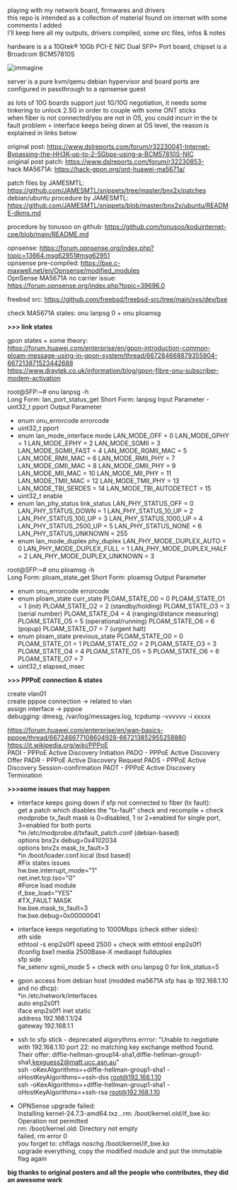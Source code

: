playing with my network board, firmwares and drivers  
this repo is intended as a collection of material found on internet with some comments I added  
I'll keep here all my outputs, drivers compiled, some src files, infos & notes  
  
hardware is a a 10Gtek® 10Gb PCI-E NIC Dual SFP+ Port board, chipset is a Broadcom BCM57810S  
  
![immagine](https://github.com/user-attachments/assets/a4325746-ef76-478f-abaf-d6eac02da406)  
  
server is a pure kvm/qemu debian hypervisor and board ports are configured in passthrough to a opnsense guest  
  
as lots of 10G boards support just 1G/10G negotiation, it needs some tinkering to unlock 2.5G in order to couple with some ONT sticks  
when fiber is not connected/you are not in O5, you could incurr in the tx fault problem = interface keeps being down at OS level, the reason is explained in links below  
  
original post: https://www.dslreports.com/forum/r32230041-Internet-Bypassing-the-HH3K-up-to-2-5Gbps-using-a-BCM57810S-NIC  
original post patch: https://www.dslreports.com/forum/r32230853-  
hack MA5671A: https://hack-gpon.org/ont-huawei-ma5671a/  
  
patch files by JAMESMTL: https://github.com/JAMESMTL/snippets/tree/master/bnx2x/patches  
debian/ubuntu procedure by JAMESMTL: https://github.com/JAMESMTL/snippets/blob/master/bnx2x/ubuntu/README-dkms.md  
  
procedure by tonusoo on github: https://github.com/tonusoo/koduinternet-cpe/blob/main/README.md  
  
opnsense: https://forum.opnsense.org/index.php?topic=13664.msg62951#msg62951  
opnsense pre-compiled: https://bxe.c-maxwell.net/en/Opnsense/modified_modules  
OpnSense MA5671A no carrier issue: https://forum.opnsense.org/index.php?topic=39696.0  
  
freebsd src: https://github.com/freebsd/freebsd-src/tree/main/sys/dev/bxe  
  
check MA5671A states: onu lanpsg 0 + onu ploamsg  
  
  
  
**>>> link states**
  
gpon states + some theory:  
https://forum.huawei.com/enterprise/en/gpon-introduction-common-ploam-message-using-in-gpon-system/thread/667284668879355904-667213871523442688  
https://www.draytek.co.uk/information/blog/gpon-fibre-onu-subscriber-modem-activation  
  
root@SFP:~# onu lanpsg -h  
Long Form: lan_port_status_get
Short Form: lanpsg
Input Parameter - uint32_t pport
Output Parameter
- enum onu_errorcode errorcode
- uint32_t pport
- enum lan_mode_interface mode
   LAN_MODE_OFF = 0
   LAN_MODE_GPHY = 1
   LAN_MODE_EPHY = 2
   LAN_MODE_SGMII = 3
   LAN_MODE_SGMII_FAST = 4
   LAN_MODE_RGMII_MAC = 5
   LAN_MODE_RMII_MAC = 6
   LAN_MODE_RMII_PHY = 7
   LAN_MODE_GMII_MAC = 8
   LAN_MODE_GMII_PHY = 9
   LAN_MODE_MII_MAC = 10
   LAN_MODE_MII_PHY = 11
   LAN_MODE_TMII_MAC = 12
   LAN_MODE_TMII_PHY = 13
   LAN_MODE_TBI_SERDES = 14
   LAN_MODE_TBI_AUTODETECT = 15
- uint32_t enable
- enum lan_phy_status link_status
   LAN_PHY_STATUS_OFF = 0
   LAN_PHY_STATUS_DOWN = 1
   LAN_PHY_STATUS_10_UP = 2
   LAN_PHY_STATUS_100_UP = 3
   LAN_PHY_STATUS_1000_UP = 4
   LAN_PHY_STATUS_2500_UP = 5
   LAN_PHY_STATUS_NONE = 6
   LAN_PHY_STATUS_UNKNOWN = 255
- enum lan_mode_duplex phy_duplex
   LAN_PHY_MODE_DUPLEX_AUTO = 0
   LAN_PHY_MODE_DUPLEX_FULL = 1
   LAN_PHY_MODE_DUPLEX_HALF = 2
   LAN_PHY_MODE_DUPLEX_UNKNOWN = 3
  
root@SFP:~# onu ploamsg -h  
Long Form: ploam_state_get
Short Form: ploamsg
Output Parameter
- enum onu_errorcode errorcode
- enum ploam_state curr_state
   PLOAM_STATE_O0 = 0 
   PLOAM_STATE_O1 = 1 (init) 
   PLOAM_STATE_O2 = 2 (standby/holding) 
   PLOAM_STATE_O3 = 3 (serial number) 
   PLOAM_STATE_O4 = 4 (ranging/distance measuring) 
   PLOAM_STATE_O5 = 5 (operational/running) 
   PLOAM_STATE_O6 = 6 (popup) 
   PLOAM_STATE_O7 = 7 (urgent halt) 
- enum ploam_state previous_state
   PLOAM_STATE_O0 = 0
   PLOAM_STATE_O1 = 1
   PLOAM_STATE_O2 = 2
   PLOAM_STATE_O3 = 3
   PLOAM_STATE_O4 = 4
   PLOAM_STATE_O5 = 5
   PLOAM_STATE_O6 = 6
   PLOAM_STATE_O7 = 7
- uint32_t elapsed_msec
  
  
**>>> PPPoE connection & states**
  
create vlan01  
create pppoe connection -> related to vlan  
assign interface -> pppoe  
debugging: dmesg, /var/log/messages.log, tcpdump -vvvvvv -i xxxxx  
  
https://forum.huawei.com/enterprise/en/wan-basics-pppoe/thread/667246677108604928-667213852955258880  
https://it.wikipedia.org/wiki/PPPoE  
PADI - PPPoE Active Discovery Initiation
PADO - PPPoE Active Discovery Offer
PADR - PPPoE Active Discovery Request
PADS - PPPoE Active Discovery Session-confirmation
PADT - PPPoE Active Discovery Termination 
  
****>>>some issues that may happen****  
  
- interface keeps going down if sfp not connected to fiber (tx fault):  
get a patch which disables the "tx-fault" check and recompile + check modprobe
tx_fault mask is 0=disabled, 1 or 2=enabled for single port, 3=enabled for both ports  
*in /etc/modprobe.d/txfault_patch.conf (debian-based)  
options bnx2x debug=0x4102034  
options bnx2x mask_tx_fault=3  
*in /boot/loader.conf.local (bsd based)  
#Fix states issues  
hw.bxe.interrupt_mode="1"  
net.inet.tcp.tso="0"  
#Force load module  
if_bxe_load="YES"  
#TX_FAULT MASK  
hw.bxe.mask_tx_fault=3  
hw.bxe.debug=0x00000041  

  
- interface keeps negotiating to 1000Mbps (check either sides):  
eth side  
ethtool -s enp2s0f1 speed 2500 + check with ethtool enp2s0f1  
ifconfig bxe1 media 2500Base-X mediaopt fullduplex  
sfp side  
fw_setenv sgmii_mode 5 + check with onu lanpsg 0 for link_status=5  
  
- gpon access from debian host (modded ma5671A sfp has ip 192.168.1.10 and no dhcp):  
*in /etc/network/interfaces  
auto enp2s0f1  
iface enp2s0f1 inet static  
       address 192.168.1.1/24  
       gateway 192.168.1.1  
  
- ssh to sfp stick - deprecated algorythms errror: "Unable to negotiate with 192.168.1.10 port 22: no matching key exchange method found. Their offer: diffie-hellman-group14-sha1,diffie-hellman-group1-sha1,kexguess2@matt.ucc.asn.au"  
ssh -oKexAlgorithms=+diffie-hellman-group1-sha1 -oHostKeyAlgorithms=+ssh-dss root@192.168.1.10  
ssh -oKexAlgorithms=+diffie-hellman-group1-sha1 -oHostKeyAlgorithms=+ssh-rsa root@192.168.1.10
  
- OPNSense upgrade failed:  
Installing kernel-24.7.3-amd64.txz...rm: /boot/kernel.old/if_bxe.ko: Operation not permitted  
rm: /boot/kernel.old: Directory not empty  
 failed, rm error 0  
you forget to: chflags noschg /boot/kernel/if_bxe.ko  
upgrade everything, copy the modified module and put the immutable flag again  
  
  
**big thanks to original posters and all the people who contributes, they did an awesome work**  
  
